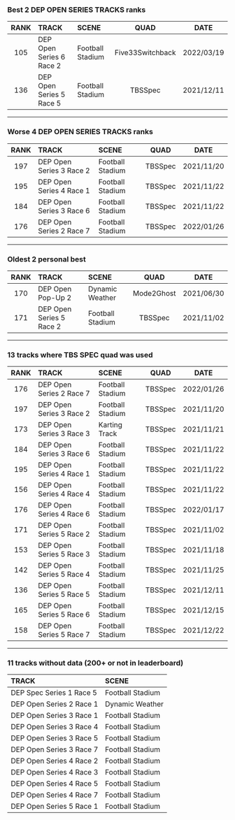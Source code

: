 ### Best 2 DEP OPEN SERIES TRACKS ranks
|RANK|TRACK|SCENE|QUAD|DATE|
|:---:|:---|:---|:---:|:---:|
|105|DEP Open Series 6 Race 2|Football Stadium|Five33Switchback|2022/03/19|
|136|DEP Open Series 5 Race 5|Football Stadium|TBSSpec|2021/12/11|
---
### Worse 4 DEP OPEN SERIES TRACKS ranks
|RANK|TRACK|SCENE|QUAD|DATE|
|:---:|:---|:---|:---:|:---:|
|197|DEP Open Series 3 Race 2|Football Stadium|TBSSpec|2021/11/20|
|195|DEP Open Series 4 Race 1|Football Stadium|TBSSpec|2021/11/22|
|184|DEP Open Series 3 Race 6|Football Stadium|TBSSpec|2021/11/22|
|176|DEP Open Series 2 Race 7|Football Stadium|TBSSpec|2022/01/26|
---
### Oldest 2 personal best
|RANK|TRACK|SCENE|QUAD|DATE|
|:---:|:---|:---|:---:|:---:|
|170|DEP Open Pop-Up 2|Dynamic Weather|Mode2Ghost|2021/06/30|
|171|DEP Open Series 5 Race 2|Football Stadium|TBSSpec|2021/11/02|
---
### 13 tracks where TBS SPEC quad was used
|RANK|TRACK|SCENE|QUAD|DATE|
|:---:|:---|:---|:---:|:---:|
|176|DEP Open Series 2 Race 7|Football Stadium|TBSSpec|2022/01/26|
|197|DEP Open Series 3 Race 2|Football Stadium|TBSSpec|2021/11/20|
|173|DEP Open Series 3 Race 3|Karting Track|TBSSpec|2021/11/21|
|184|DEP Open Series 3 Race 6|Football Stadium|TBSSpec|2021/11/22|
|195|DEP Open Series 4 Race 1|Football Stadium|TBSSpec|2021/11/22|
|156|DEP Open Series 4 Race 4|Football Stadium|TBSSpec|2021/11/22|
|176|DEP Open Series 4 Race 6|Football Stadium|TBSSpec|2022/01/17|
|171|DEP Open Series 5 Race 2|Football Stadium|TBSSpec|2021/11/02|
|153|DEP Open Series 5 Race 3|Football Stadium|TBSSpec|2021/11/18|
|142|DEP Open Series 5 Race 4|Football Stadium|TBSSpec|2021/11/25|
|136|DEP Open Series 5 Race 5|Football Stadium|TBSSpec|2021/12/11|
|165|DEP Open Series 5 Race 6|Football Stadium|TBSSpec|2021/12/15|
|158|DEP Open Series 5 Race 7|Football Stadium|TBSSpec|2021/12/22|
---
### 11 tracks without data (200+ or not in leaderboard)
|TRACK|SCENE|
|:---|:---|
|DEP Spec Series 1 Race 5|Football Stadium|
|DEP Open Series 2 Race 1|Dynamic Weather|
|DEP Open Series 3 Race 1|Football Stadium|
|DEP Open Series 3 Race 4|Football Stadium|
|DEP Open Series 3 Race 5|Football Stadium|
|DEP Open Series 3 Race 7|Football Stadium|
|DEP Open Series 4 Race 2|Football Stadium|
|DEP Open Series 4 Race 3|Football Stadium|
|DEP Open Series 4 Race 5|Football Stadium|
|DEP Open Series 4 Race 7|Football Stadium|
|DEP Open Series 5 Race 1|Football Stadium|
